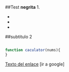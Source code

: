 ##Test
**negrita**
1. 

  -
  -
  -
  
  ##subtitulo 2


```javascript

function caculator(nums){
}

```

[Texto del enlace](https://www.google.es)
[ir a google]  

  
